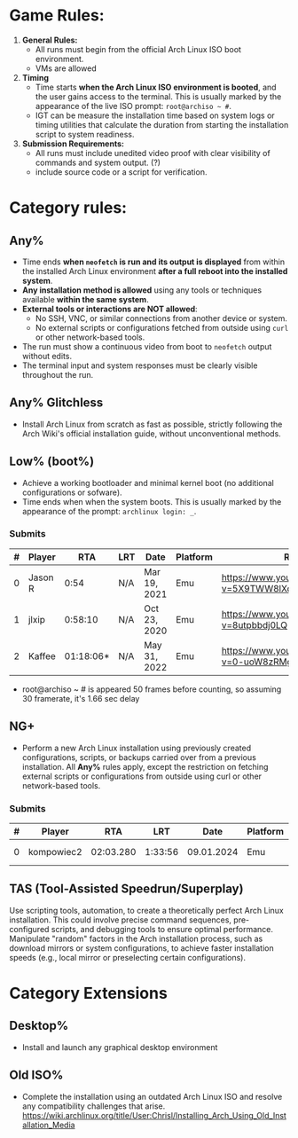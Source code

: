 # Game Rules:
1. **General Rules:**  
   - All runs must begin from the official Arch Linux ISO boot environment.  
   - VMs are allowed
2. **Timing**
   - Time starts **when the Arch Linux ISO environment is booted**, and the user gains access to the terminal. This is usually marked by the appearance of the live ISO prompt: `root@archiso ~ #`.
   - IGT can be measure the installation time based on system logs or timing utilities that calculate the duration from starting the installation script to system readiness.
3. **Submission Requirements:**  
   - All runs must include unedited video proof with clear visibility of commands and system output. (?)
   - include source code or a script for verification.
# Category rules:
## Any%
- Time ends **when `neofetch` is run and its output is displayed** from within the installed Arch Linux environment **after a full reboot into the installed system**.
- **Any installation method is allowed** using any tools or techniques available **within the same system**.
- **External tools or interactions are NOT allowed**:
   - No SSH, VNC, or similar connections from another device or system.
   - No external scripts or configurations fetched from outside using `curl` or other network-based tools.
- The run must show a continuous video from boot to `neofetch` output without edits.
- The terminal input and system responses must be clearly visible throughout the run.
## Any% Glitchless
- Install Arch Linux from scratch as fast as possible, strictly following the Arch Wiki's official installation guide, without unconventional methods.
## Low% (boot%)
- Achieve a working bootloader and minimal kernel boot (no additional configurations or sofware).  
- Time ends when when the system boots. This is usually marked by the appearance of the prompt: `archlinux login: _`.
### Submits
| # | Player  |       RTA | LRT | Date         | Platform | Run |
|---|---------|-----------|-----|--------------|----------|-----|
| 0 | Jason R |      0:54 | N/A | Mar 19, 2021 | Emu      | https://www.youtube.com/watch?v=5X9TWW8lXd0 |
| 1 | jlxip   |   0:58:10 | N/A | Oct 23, 2020 | Emu      | https://www.youtube.com/watch?v=8utpbbdj0LQ |
| 2 | Kaffee  | 01:18:06* | N/A | May 31, 2022 | Emu      | https://www.youtube.com/watch?v=0-uoW8zRMg4 |

* root@archiso ~ # is appeared 50 frames before counting, so assuming 30 framerate, it's 1.66 sec delay
## NG+
+ Perform a new Arch Linux installation using previously created configurations, scripts, or backups carried over from a previous installation. All **Any%** rules apply, except the restriction on fetching external scripts or configurations from outside using curl or other network-based tools.

### Submits
| # | Player     |       RTA | LRT     | Date         | Platform | Run                                         |
|---|------------|-----------|---------|--------------|----------|---------------------------------------------|
| 0 | kompowiec2 | 02:03.280 | 1:33:56 | 09.01.2024   | Emu      | https://www.youtube.com/watch?v=5X9TWW8lXd0 |

## TAS (Tool-Assisted Speedrun/Superplay) 
Use scripting tools, automation, to create a theoretically perfect Arch Linux installation. This could involve precise command sequences, pre-configured scripts, and debugging tools to ensure optimal performance. Manipulate "random" factors in the Arch installation process, such as download mirrors or system configurations, to achieve faster installation speeds (e.g., local mirror or preselecting certain configurations).
# Category Extensions
## Desktop%
- Install and launch any graphical desktop environment  
## Old ISO%
- Complete the installation using an outdated Arch Linux ISO and resolve any compatibility challenges that arise.
https://wiki.archlinux.org/title/User:Chrisl/Installing_Arch_Using_Old_Installation_Media 
